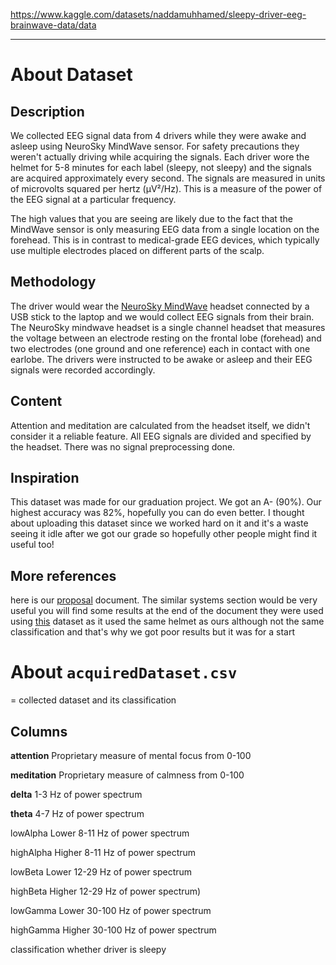 https://www.kaggle.com/datasets/naddamuhhamed/sleepy-driver-eeg-brainwave-data/data

---

# About Dataset

## Description

We collected EEG signal data from 4 drivers while they were awake and asleep using NeuroSky MindWave sensor. For safety precautions they weren't actually driving while acquiring the signals. Each driver wore the helmet for 5-8 minutes for each label (sleepy, not sleepy) and the signals are acquired approximately every second. The signals are measured in units of microvolts squared per hertz (μV²/Hz). This is a measure of the power of the EEG signal at a particular frequency.

The high values that you are seeing are likely due to the fact that the MindWave sensor is only measuring EEG data from a single location on the forehead. This is in contrast to medical-grade EEG devices, which typically use multiple electrodes placed on different parts of the scalp.

## Methodology

The driver would wear the [NeuroSky MindWave](https://store.neurosky.com/pages/mindwave) headset connected by a USB stick to the laptop and we would collect EEG signals from their brain. The NeuroSky mindwave headset is a single channel headset that measures the voltage between an electrode resting on the frontal lobe (forehead) and two electrodes (one ground and one reference) each in contact with one earlobe. The drivers were instructed to be awake or asleep and their EEG signals were recorded accordingly.

## Content

Attention and meditation are calculated from the headset itself, we didn't consider it a reliable feature.
All EEG signals are divided and specified by the headset. There was no signal preprocessing done.

## Inspiration

This dataset was made for our graduation project. We got an A- (90%).
Our highest accuracy was 82%, hopefully you can do even better.
I thought about uploading this dataset since we worked hard on it and it's a waste seeing it idle after we got our grade so hopefully other people might find it useful too!

## More references

here is our [proposal](https://drive.google.com/file/d/1n70BcMPvtGzscGGgcBA8ruXdO0AuEr_v/view?usp=sharing) document. The similar systems section would be very useful
you will find some results at the end of the document they were used using [this](https://www.kaggle.com/datasets/wanghaohan/confused-eeg) dataset as it used the same helmet as ours although not the same classification and that's why we got poor results but it was for a start

# About `acquiredDataset.csv`

= collected dataset and its classification

## Columns

**attention**
Proprietary measure of mental focus from 0-100

**meditation**
Proprietary measure of calmness from 0-100

**delta**
1-3 Hz of power spectrum

**theta**
4-7 Hz of power spectrum

lowAlpha
Lower 8-11 Hz of power spectrum

highAlpha
Higher 8-11 Hz of power spectrum

lowBeta
Lower 12-29 Hz of power spectrum

highBeta
Higher 12-29 Hz of power spectrum)

lowGamma
Lower 30-100 Hz of power spectrum

highGamma
Higher 30-100 Hz of power spectrum

classification
whether driver is sleepy
